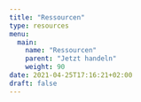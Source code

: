 ```yaml
---
title: "Ressourcen"
type: resources
menu:
  main:
    name: "Ressourcen"
    parent: "Jetzt handeln"
    weight: 90
date: 2021-04-25T17:16:21+02:00
draft: false
---
```


